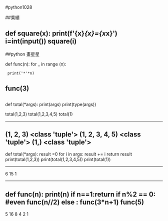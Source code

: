 #python1028

##乘績

def square(x):
print(f'{x}*{x}={x*x}')        
i=int(input())
square(i)
----------------------------------
##python 畫星星

def func(n):
   for _ in range (n):

     print('*'*n)

func(3)
----------------------------------

##
def total(*args):
  print(args)
  print(type(args))

total(1,2,3)
total(1,2,3,4,5)
total(1)

----------------------------------
(1, 2, 3)
<class 'tuple'>
(1, 2, 3, 4, 5)
<class 'tuple'>
(1,)
<class 'tuple'>
----------------------------------
def total(*args):
  result =0
  for i in args:
     result += i
  return result
print(total(1,2,3))
print(total(1,2,3,4,5))
print(total(1))

---------------------
6
15
1

---------------------

def func(n):
  print(n)
  if n==1:return
  if n%2 == 0: #even
    func(n//2)
  else :
   func(3*n+1)
func(5)
----------------------
5
16
8
4
2
1
